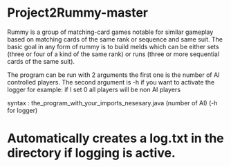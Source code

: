 # Project2Rummy-master 
Rummy is a group of matching-card games notable for similar gameplay based on matching cards of the same rank or sequence and same suit. The basic goal in any form of rummy is to build melds which can be either sets (three or four of a kind of the same rank) or runs (three or more sequential cards of the same suit).

The program can be run with 2 arguments the first one is the number of AI controlled players. The second argument is -h if you want to activate the logger 
for example: if I set 0 all players will be non AI players

syntax : the_program_with_your_imports_nesesary.java (number of AI) (-h for logger)

# Automatically creates a log.txt in the directory if logging is active.

